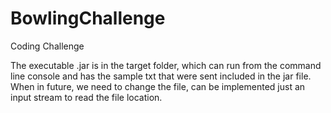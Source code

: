 # BowlingChallenge
Coding Challenge 

The executable .jar is in the target folder, which can run from the command line console and has the sample txt that were sent included in the jar file.
When in future, we need to change the file, can be implemented just an input stream to read the file location.
